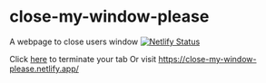 # close-my-window-please
A webpage to close users window
[![Netlify Status](https://api.netlify.com/api/v1/badges/81c6a621-a3e7-4b3b-b819-23be6a97981b/deploy-status)](https://app.netlify.com/sites/close-my-window-please/deploys)

Click [here](https://close-my-window-please.netlify.app/) to terminate your tab
Or visit https://close-my-window-please.netlify.app/
